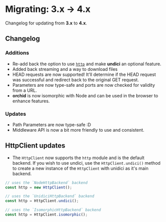 # Migrating: 3.x -> 4.x
Changelog for updating from **3.x** to **4.x**.

## Changelog
### Additions
- Re-add back the option to use [`http`](https://nodejs.org/dist/latest-v16.x/docs/api/http.html) and make **undici** an optional feature.
- Added back streaming and a way to download files
- HEAD requests are now supported! It'll determine if the HEAD request was successful and redirect back to the original GET request.
- Parameters are now type-safe and ports are now checked for validity from a URL.
- **orchid** is now isomorphic with Node and can be used in the browser to enhance features.

### Updates
- Path Parameters are now type-safe :D
- Middleware API is now a bit more friendly to use and consistent.

## HttpClient updates
- The `HttpClient` now supports the `http` module and is the default backend. If you wish to use undici, use the `HttpClient.undici()` method to create a new instance of the `HttpClient` with unidici as it's main backend.

```js
// uses the `NodeHttpBackend` backend
const http = new HttpClient();

// uses the `UnidiciHttpBackend` backend
const http = HttpClient.undici();

// uses the `IsomorphicHttpBackend` backend
const http = HttpClient.isomorphic();
```
